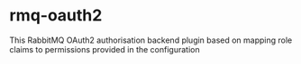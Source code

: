 # rmq-oauth2
This RabbitMQ OAuth2 authorisation backend plugin based on mapping role claims to permissions provided in the configuration
